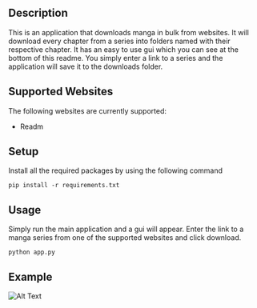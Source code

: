 ## Description
This is an application that downloads manga in bulk from websites. It will download every chapter from a series into folders named with their respective chapter. It has an easy to use gui which you can see at the bottom of this readme. You simply enter a link to a series and the application will save it to the downloads folder.

## Supported Websites
The following websites are currently supported:
- Readm

## Setup
Install all the required packages by using the following command
```
pip install -r requirements.txt
```

## Usage
Simply run the main application and a gui will appear. Enter the link to a manga series from one of the supported websites and click download.
```
python app.py
```

## Example
![Alt Text](https://i.ibb.co/mbH9gRP/Capture.jpg)
